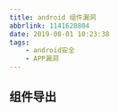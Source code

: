 ```yaml
---
title: android 组件漏洞
abbrlink: 1141628804
date: 2019-08-01 10:23:38
tags:
	- android安全
	- APP漏洞
---
```


## 组件导出

